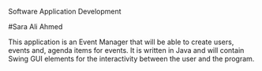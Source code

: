 Software Application Development

#Sara Ali Ahmed

This application is an Event Manager that will be able to create users, events and, agenda items for events. It is written in Java and will contain Swing GUI elements for the interactivity between the user and the program.
